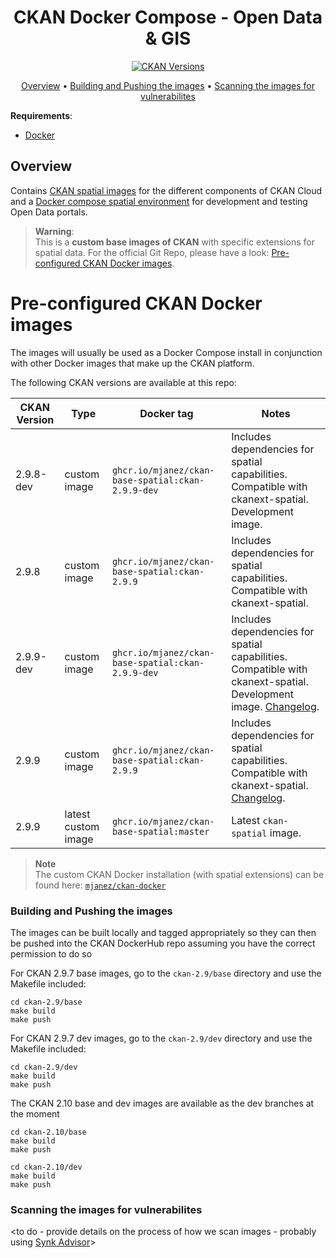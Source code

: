 <h1 align="center">CKAN Docker Compose - Open Data & GIS</h1>
<p align="center">
<a href="https://github.com/OpenDataGIS/ckan"><img src="https://img.shields.io/badge/Docker%20CKAN-2.9.9-brightgreen" alt="CKAN Versions"></a>


<p align="center">
    <a href="#overview">Overview</a> •
    <a href="#building-and-pushing-the-images">Building and Pushing the images</a> •
    <a href="#scanning-the-images-for-vulnerabilites">Scanning the images for vulnerabilites</a>
</p>

**Requirements**:
* [Docker](https://docs.docker.com/get-docker/)

## Overview
Contains [CKAN spatial images](https://github.com/mjanez/ckan-docker-spatial/pkgs/container/ckan-base-spatial) for the different components of CKAN Cloud and a [Docker compose spatial environment](https://github.com/mjanez/ckan-docker) for development and testing Open Data portals.

>**Warning**:<br>
>This is a **custom base images of CKAN** with specific extensions for spatial data. For the official Git Repo, please have a look: [Pre-configured CKAN Docker images](https://github.com/ckan/ckan-docker-base).

# Pre-configured CKAN Docker images

The images will usually be used as a Docker Compose install in conjunction with other Docker images that make up the CKAN platform. 

The following CKAN versions are available at this repo:

| CKAN Version | Type | Docker tag | Notes |
| --- | --- | --- | --- |
| 2.9.8-dev | custom image | `ghcr.io/mjanez/ckan-base-spatial:ckan-2.9.9-dev` | Includes dependencies for spatial capabilities. Compatible with ckanext-spatial. Development image. |
| 2.9.8 | custom image | `ghcr.io/mjanez/ckan-base-spatial:ckan-2.9.9` | Includes dependencies for spatial capabilities. Compatible with ckanext-spatial. |
| 2.9.9-dev | custom image | `ghcr.io/mjanez/ckan-base-spatial:ckan-2.9.9-dev` | Includes dependencies for spatial capabilities. Compatible with ckanext-spatial.  Development image. [Changelog](https://github.com/mjanez/ckan-docker-spatial/pull/13). |
| 2.9.9 | custom image | `ghcr.io/mjanez/ckan-base-spatial:ckan-2.9.9` | Includes dependencies for spatial capabilities. Compatible with ckanext-spatial. [Changelog](https://github.com/mjanez/ckan-docker-spatial/pull/13). |
| 2.9.9 | latest custom image | `ghcr.io/mjanez/ckan-base-spatial:master` | Latest `ckan-spatial` image. |

>**Note**<br>
>The custom CKAN Docker installation (with spatial extensions) can be found here: [`mjanez/ckan-docker`](https://github.com/mjanez/ckan-docker)

### Building and Pushing the images

The images can be built locally and tagged appropriately so they can then be pushed into the CKAN DockerHub repo
assuming you have the correct permission to do so

For CKAN 2.9.7 base images, go to the `ckan-2.9/base` directory and use the Makefile included:

    cd ckan-2.9/base
    make build
    make push

For CKAN 2.9.7 dev images, go to the `ckan-2.9/dev` directory and use the Makefile included:

    cd ckan-2.9/dev
    make build
    make push

The CKAN 2.10 base and dev images are available as the dev branches at the moment

    cd ckan-2.10/base
    make build
    make push

    cd ckan-2.10/dev
    make build
    make push

### Scanning the images for vulnerabilites

<to do - provide details on the process of how we scan images - probably using [Synk Advisor](https://docs.docker.com/develop/scan-images/)>
